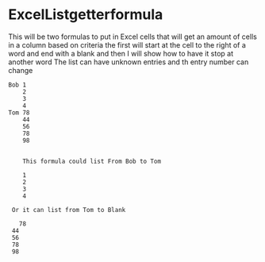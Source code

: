 # ExcelListgetterformula
This will be two formulas to put in Excel cells that will get an amount of cells in a column based on criteria
the first will start at the cell to the right of a word and end with a blank and then I will show how to have it stop at another word
The list can have unknown entries and th entry number can change


    Bob 1
        2
        3
        4
    Tom 78
        44
        56
        78
        98
    
    
        This formula could list From Bob to Tom
    
        1
        2
        3
        4
    
     Or it can list from Tom to Blank
   
       78
     44
     56
     78
     98
   
